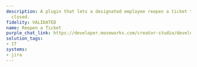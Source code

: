 ```yaml
---
description: A plugin that lets a designated employee reopen a ticket that was previously
  closed.
fidelity: VALIDATED
name: Reopen a Ticket
purple_chat_link: https://developer.moveworks.com/creator-studio/developer-tools/purple-chat-builder/?workspace=%7B%22title%22%3A%22My+Workspace%22%2C%22botSettings%22%3A%7B%22name%22%3A%22%22%2C%22imageUrl%22%3A%22%22%7D%2C%22mocks%22%3A%5B%7B%22id%22%3A633%2C%22title%22%3A%22New+Mock%22%2C%22transcript%22%3A%7B%22settings%22%3A%7B%22colorStyle%22%3A%22LIGHT%22%2C%22startTime%22%3A%2211%3A43+AM%22%2C%22defaultPerson%22%3A%22GWEN%22%2C%22editable%22%3Atrue%2C%22botName%22%3A%22%22%2C%22botImageUrl%22%3A%22%22%7D%2C%22messages%22%3A%5B%7B%22from%22%3A%22USER%22%2C%22text%22%3A%22I+need+to+reopen+the+ticket+about+the+server+upgrade.%22%7D%2C%7B%22from%22%3A%22ANNOTATION%22%2C%22text%22%3A%22Searches+JIRA+for+closed+tickets+containing+%27server+upgrade%27.%22%7D%2C%7B%22from%22%3A%22BOT%22%2C%22text%22%3A%22%3Cp%3EI+found+these+closed+tickets+related+to+%27server+upgrade%27%3A%3C%2Fp%3E%22%2C%22cards%22%3A%5B%7B%22title%22%3A%22Ticket+123%3A+Server+upgrade+for+analytics+team%22%2C%22text%22%3A%22Status%3A+Closed%22%2C%22buttons%22%3A%5B%7B%22style%22%3A%22PRIMARY%22%2C%22text%22%3A%22Reopen+this+Ticket%22%7D%5D%7D%2C%7B%22title%22%3A%22Ticket+456%3A+Post-upgrade+checks+for+main+server%22%2C%22text%22%3A%22Status%3A+Closed%22%2C%22buttons%22%3A%5B%7B%22text%22%3A%22Reopen+this+Ticket%22%7D%5D%7D%5D%7D%2C%7B%22from%22%3A%22BOT%22%2C%22text%22%3A%22%3Cp%3EThe+ticket+%27Server+upgrade+for+analytics+team%27+has+been+reopened.%3C%2Fp%3E%22%2C%22cards%22%3A%5B%7B%22title%22%3A%22%3Cp%3ETicket+Reopened%3C%2Fp%3E%22%2C%22text%22%3A%22%3Cp%3E%3Cb%3ETicket%3A%3C%2Fb%3E+Server+upgrade+for+analytics+team%3Cbr%3E%3Cb%3EStatus%3A%3C%2Fb%3E+Reopened%3Cbr%3E%3C%2Fp%3E%22%2C%22buttons%22%3A%5B%7B%22style%22%3A%22PRIMARY%22%2C%22text%22%3A%22View+in+JIRA%22%7D%5D%7D%5D%7D%5D%7D%7D%5D%7D
solution_tags:
- IT
systems:
- jira
---
```

